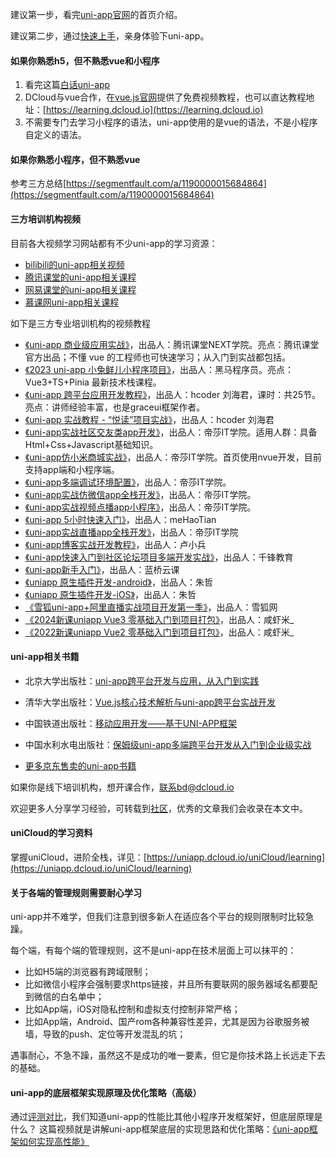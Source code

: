 建议第一步，看完[uni-app官网](https://uniapp.dcloud.io)的首页介绍。

建议第二步，通过[快速上手](https://uniapp.dcloud.io/quickstart-hx)，亲身体验下uni-app。

#### 如果你熟悉h5，但不熟悉vue和小程序 
1. 看完这篇[白话uni-app](/vernacular.md)
2. DCloud与vue合作，在[vue.js官网](https://cn.vuejs.org/)提供了免费视频教程，也可以直达教程地址：[https://learning.dcloud.io](https://learning.dcloud.io)
3. 不需要专门去学习小程序的语法，uni-app使用的是vue的语法，不是小程序自定义的语法。

#### 如果你熟悉小程序，但不熟悉vue
参考三方总结[https://segmentfault.com/a/1190000015684864](https://segmentfault.com/a/1190000015684864)

#### 三方培训机构视频

目前各大视频学习网站都有不少uni-app的学习资源：
- [bilibili的uni-app相关视频](https://search.bilibili.com/all?keyword=uni-app&from_source=nav_search_new)
- [腾讯课堂的uni-app相关课程](https://ke.qq.com/course/list/uni-app?tuin=269fe6b)
- [网易课堂的uni-app相关课程](https://study.163.com/courses-search?keyword=uni-app)
- [慕课网uni-app相关课程](https://www.imooc.com/search/?words=uni-app)

如下是三方专业培训机构的视频教程
* [《uni-app 商业级应用实战》](https://ke.qq.com/course/379043?from=800006421)，出品人：腾讯课堂NEXT学院。亮点：腾讯课堂官方出品；不懂 vue 的工程师也可快速学习；从入门到实战都包括。
* [《2023 uni-app 小兔鲜儿小程序项目》](https://www.bilibili.com/video/BV1Bp4y1379L?p=1)，出品人：黑马程序员。亮点： Vue3+TS+Pinia 最新技术栈课程。
* [《uni-app 跨平台应用开发教程》](http://www.hcoder.net/course/info_242.html)，出品人：hcoder 刘海君，课时：共25节。亮点：讲师经验丰富，也是graceui框架作者。
* [《uni-app 实战教程 - “悦读”项目实战》](https://ke.qq.com/course/364262?tuin=4f8da6)，出品人：hcoder 刘海君
* [《uni-app实战社区交友类app开发》](https://study.163.com/course/introduction.htm?courseId=1209188809&_trace_c_p_k2_=4b765abfb2f946039c8ea6230737f6af)，出品人：帝莎IT学院。适用人群：具备Html+Css+Javascript基础知识。
* [《uni-app仿小米商城实战》](https://study.163.com/course/courseMain.htm?courseId=1209401825&share=2&shareId=480000001892585)，出品人：帝莎IT学院。首页使用nvue开发，目前支持app端和小程序端。
* [《uni-app多端调试环境配置》](https://study.163.com/course/courseMain.htm?courseId=1209401924&share=2&shareId=480000001892585)，出品人：帝莎IT学院。
* [《uni-app实战仿微信app全栈开发》](https://study.163.com/course/courseMain.htm?courseId=1209487898&share=2&shareId=480000001892585)，出品人：帝莎IT学院。
* [《uni-app实战视频点播app小程序》](https://study.163.com/course/courseMain.htm?courseId=1209644880&share=2&shareId=480000001892585)，出品人：帝莎IT学院。
* [《uni-app 5小时快速入门》](https://www.imooc.com/learn/1215)，出品人：meHaoTian
* [《uni-app实战直播app全栈开发》](https://study.163.com/course/courseMain.htm?courseId=1210217810&share=2&shareId=480000001892585)，出品人：帝莎IT学院
* [《uni-app博客实战开发教程》](https://ke.qq.com/course/3455428?tuin=258d8def)，出品人：卢小兵
* [《uni-app快速入门到社区论坛项目多端开发实战》](https://www.bilibili.com/video/BV1oy4y1j75s?p=1)，出品人：千锋教育
* [《uni-app新手入门》](https://www.lanqiao.cn/courses/7763)，出品人：蓝桥云课
* [《uniapp 原生插件开发-android》](https://www.bilibili.com/video/BV13V411H7W2?spm_id_from=333.999.0.0&vd_source=b123f8c166833c59567e6923b9aa2013)，出品人：朱哲
* [《uniapp 原生插件开发-iOS》](https://www.bilibili.com/video/BV1Db4y1D7Yr?spm_id_from=333.999.0.0)，出品人：朱哲
* [《雪狐uni-app+阿里直播实战项目开发第一季》](https://www.studyfox.cn/487.html)，出品人：雪狐网
* [《2024新课uniapp Vue3 零基础入门到项目打包》](https://www.bilibili.com/video/BV1Yg4y127Fp/?p=1)，出品人：咸虾米_
* [《2022新课uniapp Vue2 零基础入门到项目打包》](https://www.bilibili.com/video/BV1mT411K7nW?p=1)，出品人：咸虾米_




<!-- * [《跟枫桥一起开发App》](https://www.lusita.cn)，出品人：唐枫桥，来源：源码商城（注：源码商城App、小程序本身就是基于```uni-app```开发的） -->
<!-- * [《广州番禺职业技术学院 uni-app课程》](http://doc.zengqs.com/1143144)，出品人：曾教授 -->


#### uni-app相关书籍

- 北京大学出版社：[uni-app跨平台开发与应用，从入门到实践](https://item.jd.com/13389767.html)
- 清华大学出版社：[Vue.js核心技术解析与uni-app跨平台实战开发](https://item.jd.com/13568136.html)
- 中国铁道出版社：[移动应用开发——基于UNI-APP框架](https://item.jd.com/10051626112071.html)
- 中国水利水电出版社：[保姆级uni-app多端跨平台开发从入门到企业级实战](https://item.jd.com/13214957.html)

- [更多京东售卖的uni-app书籍](https://search.jd.com/Search?keyword=uni-app&enc=utf-8&wq=uni-app&pvid=b49f37d39eb4427a8a860663fc6c4cee)

如果你是线下培训机构，想开课合作，联系bd@dcloud.io

欢迎更多人分享学习经验，可转载到[社区](http://ask.dcloud.net.cn/explore/)，优秀的文章我们会收录在本文中。

#### uniCloud的学习资料
掌握uniCloud，进阶全栈，详见：[https://uniapp.dcloud.io/uniCloud/learning](https://uniapp.dcloud.io/uniCloud/learning)

#### 关于各端的管理规则需要耐心学习

uni-app并不难学，但我们注意到很多新人在适应各个平台的规则限制时比较急躁。

每个端，有每个端的管理规则，这不是uni-app在技术层面上可以抹平的：

- 比如H5端的浏览器有跨域限制；
- 比如微信小程序会强制要求https链接，并且所有要联网的服务器域名都要配到微信的白名单中；
- 比如App端，iOS对隐私控制和虚拟支付控制非常严格；
- 比如App端，Android、国产rom各种兼容性差异，尤其是因为谷歌服务被墙，导致的push、定位等开发混乱的坑；

遇事耐心，不急不躁，虽然这不是成功的唯一要素，但它是你技术路上长远走下去的基础。

#### uni-app的底层框架实现原理及优化策略（高级）
通过[评测对比](https://juejin.im/post/5e8e8d5a6fb9a03c6d3d9f42)，我们知道uni-app的性能比其他小程序开发框架好，但底层原理是什么？
这篇视频就是讲解uni-app框架底层的实现思路和优化策略：[《uni-app框架如何实现高性能》](https://v.qq.com/x/page/r0886mn8v6l.html)
